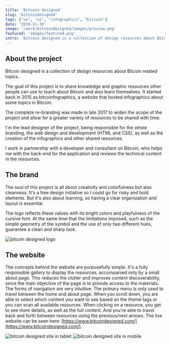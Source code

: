 ```yaml
---
title: 'Bitcoin designed'
slug: 'bitcoindesigned'
tags: ["ux", "ui", "infographics", "bitcoin"]
date: '2019-11-30'
image: '/work/bitcoindesigned/images/preview.png'
featured: 'images/featured.png'
intro: 'Bitcoin designed is a collection of design resources about Bitcoin related topics.'
---
```


## About the project

Bitcoin designed is a collection of design resources about Bitcoin related topics.

The goal of this project is to share knowledge and graphic resources other people can use to teach about Bitcoin and also learn themselves.
It started back in 2015 as bitcoinfographics, a website that hosted infographics about some topics in Bitcoin.

The complete re-branding was made in late 2017 to widen the scope of the project and allow for a greater variety of resources to be shared with time.

I'm the lead designer of the project, being responsible for the whole branding, the web design and development (HTML and CSS), as well as the creation of the infographics and other shared resources.

I work in partnership with a developer and consultant on Bitcoin, who helps me with the back-end for the application and reviews the technical content in the resources.

## The brand

The soul of this project is all about creativity and colorfulness but also cleanness. It's a free design initiative so I could go for risky and bold elements. But it's also about learning, so having a clear organization and layout is essential.

The logo reflects these values with its bright colors and playfulness of the cursive font. At the same time that the limitations imposed, such as the simple geometry of the symbol and the use of only two different hues, guarantee a clean and sharp look.

![bitcoin designed logo](images/bitcoindesigned_image1.png)

## The website

The concepts behind the website are purposefully simple. It's a fully responsible gallery to display the resources, accompanied only by a small about page. This reduces the clutter and improves content discoverability, since the main objective of the page is to provide access to the materials.
The forms of navigation are very intuitive. The primary menu is only used to travel between the home and about page. When you scroll down, you are able to select which content you want to see based on the theme tags or you can scan all available resources.
When clicking on a resource, you get to see more details, as well as the full content. And you're able to travel back and forth between resources using the previous/next arrows.
The live website can be seen here: [https://www.bitcoindesigned.com/](https://www.bitcoindesigned.com/).

![bitcoin designed site in tablet](images/bitcoindesigned-image4.png)
![bitcoin designed site in mobile](images/bitcoindesigned-image3.png)